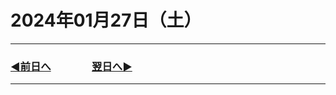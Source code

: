 # 2024年01月27日（土）

---

### [◀️前日へ](https://github.com/yuasys/chatty-journal/blob/main/2024/01/2024-01-26.md)&emsp;&emsp;&emsp;&emsp;[翌日へ▶️](https://github.com/yuasys/chatty-journal/blob/main/2024/01/2024-01-28.md)

---
